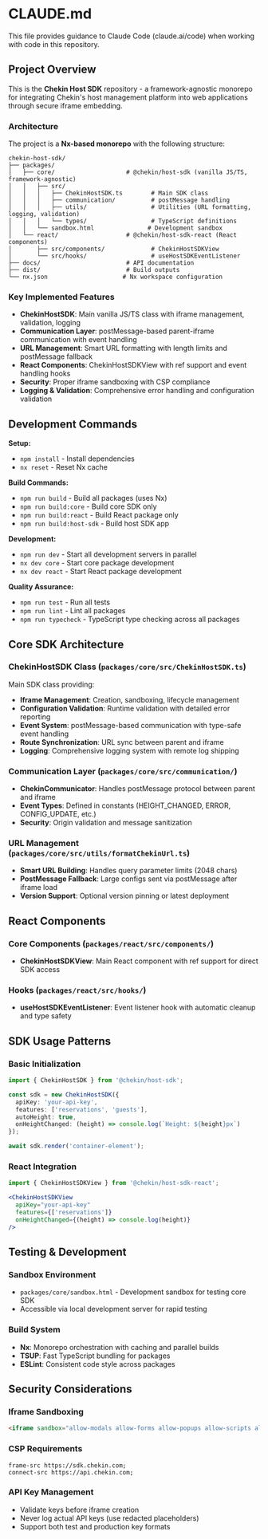 # CLAUDE.md

This file provides guidance to Claude Code (claude.ai/code) when working with code in this repository.

## Project Overview

This is the **Chekin Host SDK** repository - a framework-agnostic monorepo for integrating Chekin's host management platform into web applications through secure iframe embedding.

### Architecture
The project is a **Nx-based monorepo** with the following structure:

```
chekin-host-sdk/
├── packages/
│   ├── core/                    # @chekin/host-sdk (vanilla JS/TS, framework-agnostic)
│   │   ├── src/
│   │   │   ├── ChekinHostSDK.ts        # Main SDK class
│   │   │   ├── communication/          # postMessage handling
│   │   │   ├── utils/                  # Utilities (URL formatting, logging, validation)
│   │   │   └── types/                  # TypeScript definitions
│   │   └── sandbox.html               # Development sandbox
│   └── react/                   # @chekin/host-sdk-react (React components)
│       ├── src/components/             # ChekinHostSDKView
│       └── src/hooks/                  # useHostSDKEventListener
├── docs/                        # API documentation
├── dist/                        # Build outputs
└── nx.json                     # Nx workspace configuration
```

### Key Implemented Features
- **ChekinHostSDK**: Main vanilla JS/TS class with iframe management, validation, logging
- **Communication Layer**: postMessage-based parent-iframe communication with event handling
- **URL Management**: Smart URL formatting with length limits and postMessage fallback
- **React Components**: ChekinHostSDKView with ref support and event handling hooks
- **Security**: Proper iframe sandboxing with CSP compliance
- **Logging & Validation**: Comprehensive error handling and configuration validation

## Development Commands

**Setup:**
- `npm install` - Install dependencies
- `nx reset` - Reset Nx cache

**Build Commands:**
- `npm run build` - Build all packages (uses Nx)
- `npm run build:core` - Build core SDK only  
- `npm run build:react` - Build React package only
- `npm run build:host-sdk` - Build host SDK app

**Development:**
- `npm run dev` - Start all development servers in parallel
- `nx dev core` - Start core package development
- `nx dev react` - Start React package development

**Quality Assurance:**
- `npm run test` - Run all tests
- `npm run lint` - Lint all packages
- `npm run typecheck` - TypeScript type checking across all packages

## Core SDK Architecture

### ChekinHostSDK Class (`packages/core/src/ChekinHostSDK.ts`)
Main SDK class providing:
- **Iframe Management**: Creation, sandboxing, lifecycle management
- **Configuration Validation**: Runtime validation with detailed error reporting  
- **Event System**: postMessage-based communication with type-safe event handling
- **Route Synchronization**: URL sync between parent and iframe
- **Logging**: Comprehensive logging system with remote log shipping

### Communication Layer (`packages/core/src/communication/`)
- **ChekinCommunicator**: Handles postMessage protocol between parent and iframe
- **Event Types**: Defined in constants (HEIGHT_CHANGED, ERROR, CONFIG_UPDATE, etc.)
- **Security**: Origin validation and message sanitization

### URL Management (`packages/core/src/utils/formatChekinUrl.ts`)
- **Smart URL Building**: Handles query parameter limits (2048 chars)
- **PostMessage Fallback**: Large configs sent via postMessage after iframe load
- **Version Support**: Optional version pinning or latest deployment

## React Components

### Core Components (`packages/react/src/components/`)
- **ChekinHostSDKView**: Main React component with ref support for direct SDK access

### Hooks (`packages/react/src/hooks/`)
- **useHostSDKEventListener**: Event listener hook with automatic cleanup and type safety

## SDK Usage Patterns

### Basic Initialization
```typescript
import { ChekinHostSDK } from '@chekin/host-sdk';

const sdk = new ChekinHostSDK({
  apiKey: 'your-api-key',
  features: ['reservations', 'guests'],
  autoHeight: true,
  onHeightChanged: (height) => console.log(`Height: ${height}px`)
});

await sdk.render('container-element');
```

### React Integration
```jsx
import { ChekinHostSDKView } from '@chekin/host-sdk-react';

<ChekinHostSDKView
  apiKey="your-api-key"
  features={['reservations']}
  onHeightChanged={(height) => console.log(height)}
/>
```

## Testing & Development

### Sandbox Environment
- `packages/core/sandbox.html` - Development sandbox for testing core SDK
- Accessible via local development server for rapid testing

### Build System
- **Nx**: Monorepo orchestration with caching and parallel builds
- **TSUP**: Fast TypeScript bundling for packages
- **ESLint**: Consistent code style across packages

## Security Considerations

### Iframe Sandboxing
```html
<iframe sandbox="allow-modals allow-forms allow-popups allow-scripts allow-same-origin">
```

### CSP Requirements
```
frame-src https://sdk.chekin.com;
connect-src https://api.chekin.com;
```

### API Key Management
- Validate keys before iframe creation
- Never log actual API keys (use redacted placeholders)
- Support both test and production key formats